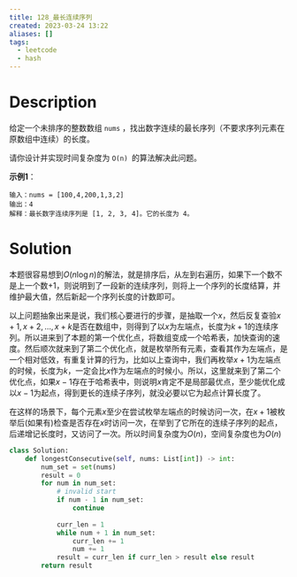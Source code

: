 ```yaml
---
title: 128_最长连续序列
created: 2023-03-24 13:22
aliases: []
tags:
  - leetcode 
  - hash 
---
```


# Description

给定一个未排序的整数数组 `nums` ，找出数字连续的最长序列（不要求序列元素在原数组中连续）的长度。

请你设计并实现时间复杂度为 `O(n) `的算法解决此问题。

**示例1**：

```
输入：nums = [100,4,200,1,3,2]
输出：4
解释：最长数字连续序列是 [1, 2, 3, 4]。它的长度为 4。
```



# Solution

本题很容易想到$O(n\log n)$的解法，就是排序后，从左到右遍历，如果下一个数不是上一个数+1，则说明到了一段新的连续序列，则将上一个序列的长度结算，并维护最大值，然后新起一个序列长度的计数即可。

以上问题抽象出来是说，我们核心要进行的步骤，是抽取一个$x$，然后反复查验$x+1, x+2, \dots , x+k$是否在数组中，则得到了以$x$为左端点，长度为$k + 1$的连续序列。所以进来到了本题的第一个优化点，将数组变成一个哈希表，加快查询的速度。然后顺次就来到了第二个优化点，就是枚举所有元素，查看其作为左端点，是一个相对低效，有重复计算的行为，比如以上查询中，我们再枚举$x + 1$为左端点的时候，长度为$k$，一定会比$x$作为左端点的时候小。所以，这里就来到了第二个优化点，如果$x - 1$存在于哈希表中，则说明$x$肯定不是局部最优点，至少能优化成以$x - 1$为起点，得到更长的连续子序列，就没必要以它为起点计算长度了。

在这样的场景下，每个元素$x$至少在尝试枚举左端点的时候访问一次，在$x + 1$被枚举后(如果有)检查是否存在$x$时访问一次，在举到了它所在的连续子序列的起点，后递增记长度时，又访问了一次。所以时间复杂度为$O(n)$，空间复杂度也为$O(n)$
 
```python
class Solution:
    def longestConsecutive(self, nums: List[int]) -> int:
        num_set = set(nums)
        result = 0
        for num in num_set:
            # invalid start
            if num - 1 in num_set:
                continue
            
            curr_len = 1
            while num + 1 in num_set:
                curr_len += 1
                num += 1
            result = curr_len if curr_len > result else result
        return result
```
